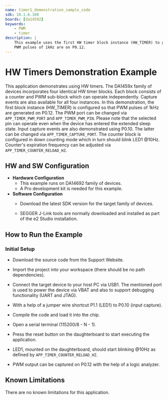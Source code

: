 ```yaml
---
name: timer1_demonstration_sample_code
sdk: 10.1.6.108
boards: [da14592]
keywords:
    - PWM
    - timer
description: |
    This example uses the first HW timer block instance (HW_TIMER) to generate
    PWM pulses of 1kHz are on P0.12.
---
```


# HW Timers Demonstration Example

This application demonstrates using HW timers. The DA1459x family of devices incorporates four identical HW timer blocks. Each block consists of a counter and PWM sub-block which can operate independently. Capture events are also available for all four instances. In this demonstration, the first block instance (HW_TIMER) is configured so that PWM pulses of 1kHz are generated on P0.12. The PWM port can be changed via `APP_TIMER_PWM_PORT` and `APP_TIMER_PWM_PIN`. Please note that the selected pin can operate even when the device has entered the extended sleep state. Input capture events are also demonstrated using P0.10. The latter can be changed via `APP_TIMER_CAPTURE_PORT`.  The counter block is configured in down counting mode which in turn should blink LED1 @10Hz. Counter's expiration frequency can be adjusted via `APP_TIMER_COUNTER_RELOAD_HZ`.   

## HW and SW Configuration

  - **Hardware Configuration**
    - This example runs on DA14692 family of devices.
    - A Pro development kit is needed for this example.
  - **Software Configuration**
    - Download the latest SDK version for the target family of devices.

    - SEGGER J-Link tools are normally downloaded and installed as part of the e2 Studio installation.

## How to Run the Example

### Initial Setup

- Download the source code from the Support Website.

- Import the project into your workspace (there should be no path dependencies).

- Connect the target device to your host PC via USB1. The mentioned port is used to power the device via VBAT and also to support debugging functionality (UART and JTAG).

- With a help of a jumper wire shortcut P1.1 (LED1) to P0.10 (input capture).

- Compile the code and load it into the chip.
- Open a serial terminal (115200/8 - N - 1).
- Press the reset button on the daughterboard to start executing the application. 
- LED1, mounted on the daughterboard, should start blinking @10Hz as defined by `APP_TIMER_COUNTER_RELOAD_HZ`.
- PWM output can be captured on P0.12 with the help of a logic analyzer.

## Known Limitations

There are no known limitations for this application.
